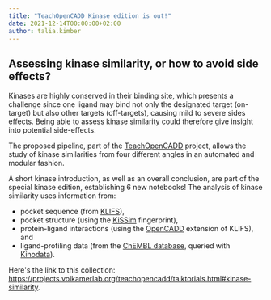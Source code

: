 ```yaml
---
title: "TeachOpenCADD Kinase edition is out!"
date: 2021-12-14T00:00:00+02:00
author: talia.kimber
---
```


## Assessing kinase similarity, or how to avoid side effects?

Kinases are highly conserved in their binding site, which presents a challenge since one ligand may bind not only the designated target (on-target) but also other targets (off-targets), causing mild to severe sides effects. Being able to assess kinase similarity could therefore give insight into potential side-effects.

The proposed pipeline, part of the [TeachOpenCADD](https://github.com/volkamerlab/teachopencadd) project, allows the study of kinase similarities from four different angles in an automated and modular fashion.

A short kinase introduction, as well as an overall conclusion, are part of the special kinase edition, establishing 6 new notebooks!
The analysis of kinase similarity uses information from:

-  pocket sequence (from [KLIFS](https://klifs.net/)),
-  pocket structure (using the [KiSSim](https://github.com/volkamerlab/kissim) fingerprint),
-  protein-ligand interactions (using the [OpenCADD](https://github.com/volkamerlab/opencadd) extension of KLIFS), and
-  ligand-profiling data (from the [ChEMBL database](https://www.ebi.ac.uk/chembl/), queried with [Kinodata](https://github.com/openkinome/kinodata)).

Here's the link to this collection: https://projects.volkamerlab.org/teachopencadd/talktorials.html#kinase-similarity.

